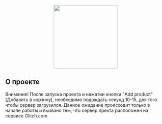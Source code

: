 <p align="center">
      <img src='https://i.giphy.com/media/v1.Y2lkPTc5MGI3NjExMTVlaTNsenpsZzF4eGMxNTE4ajdsMW1uaG52eG04aWIxdmtqaGVqeSZlcD12MV9pbnRlcm5hbF9naWZfYnlfaWQmY3Q9Zw/KlKhrRmGuDURcJnEvp/giphy.gif' width="200">
</p>


## О проекте

Внимание! После запуска проекта и нажатии кнопки "Add product" (Добавить в корзину), 
необходимо подождать секунд 10-15, для того чтобы сервер загрузился. Данное ожидание происходит только в начале работы и 
вызвано тем, что сервер пректа расположен на сервисе Glitch.com
